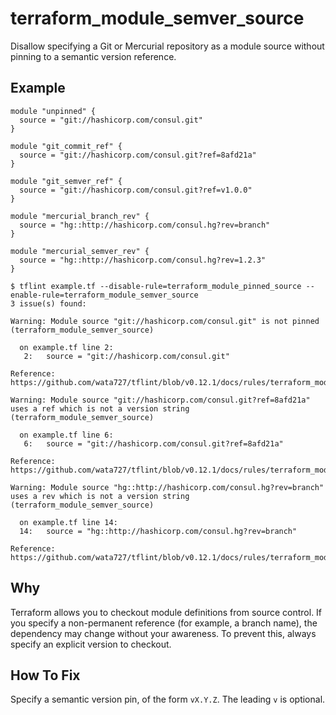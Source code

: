 # terraform_module_semver_source

Disallow specifying a Git or Mercurial repository as a module source without pinning to a semantic version reference.

## Example

```hcl
module "unpinned" {
  source = "git://hashicorp.com/consul.git"
}

module "git_commit_ref" {
  source = "git://hashicorp.com/consul.git?ref=8afd21a"
}

module "git_semver_ref" {
  source = "git://hashicorp.com/consul.git?ref=v1.0.0"
}

module "mercurial_branch_rev" {
  source = "hg::http://hashicorp.com/consul.hg?rev=branch"
}

module "mercurial_semver_rev" {
  source = "hg::http://hashicorp.com/consul.hg?rev=1.2.3"
}
```

```
$ tflint example.tf --disable-rule=terraform_module_pinned_source --enable-rule=terraform_module_semver_source
3 issue(s) found:

Warning: Module source "git://hashicorp.com/consul.git" is not pinned (terraform_module_semver_source)

  on example.tf line 2:
   2:   source = "git://hashicorp.com/consul.git"

Reference: https://github.com/wata727/tflint/blob/v0.12.1/docs/rules/terraform_module_semver_source.md

Warning: Module source "git://hashicorp.com/consul.git?ref=8afd21a" uses a ref which is not a version string (terraform_module_semver_source)

  on example.tf line 6:
   6:   source = "git://hashicorp.com/consul.git?ref=8afd21a"

Reference: https://github.com/wata727/tflint/blob/v0.12.1/docs/rules/terraform_module_semver_source.md

Warning: Module source "hg::http://hashicorp.com/consul.hg?rev=branch" uses a rev which is not a version string (terraform_module_semver_source)

  on example.tf line 14:
  14:   source = "hg::http://hashicorp.com/consul.hg?rev=branch"

Reference: https://github.com/wata727/tflint/blob/v0.12.1/docs/rules/terraform_module_semver_source.md
```

## Why

Terraform allows you to checkout module definitions from source control. If you specify a non-permanent reference (for example, a branch name), the dependency may change without your awareness. To prevent this, always specify an explicit version to checkout.

## How To Fix

Specify a semantic version pin, of the form `vX.Y.Z`.  The leading `v` is optional.
